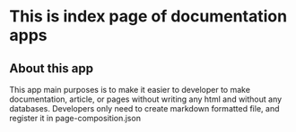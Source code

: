 # This is index page of documentation apps

## About this app

This app main purposes is to make it easier to developer to make documentation, article, or pages without writing any html and without any databases. Developers only need to create markdown formatted file, and register it in page-composition.json
